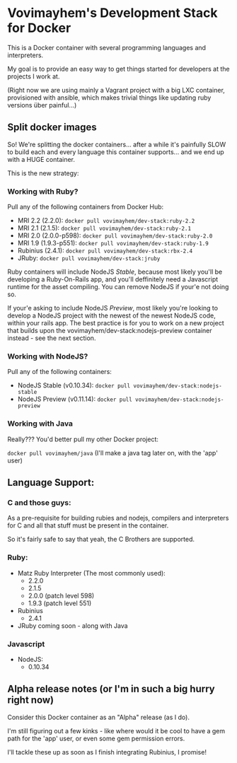# Vovimayhem's Development Stack for Docker

This is a Docker container with several programming languages and interpreters.

My goal is to provide an easy way to get things started for developers
at the projects I work at.

(Right now we are using mainly a Vagrant project with a big LXC container,
provisioned with ansible, which makes trivial things like updating ruby
versions über painful...)

## Split docker images

So! We're splitting the docker containers... after a while it's painfully SLOW
to build each and every language this container supports... and we end up with a
HUGE container.

This is the new strategy:

### Working with Ruby?

  Pull any of the following containers from Docker Hub:
  - MRI 2.2 (2.2.0):        `docker pull vovimayhem/dev-stack:ruby-2.2`
  - MRI 2.1 (2.1.5):        `docker pull vovimayhem/dev-stack:ruby-2.1`
  - MRI 2.0 (2.0.0-p598):   `docker pull vovimayhem/dev-stack:ruby-2.0`
  - MRI 1.9 (1.9.3-p551):   `docker pull vovimayhem/dev-stack:ruby-1.9`
  - Rubinius (2.4.1):       `docker pull vovimayhem/dev-stack:rbx-2.4`
  - JRuby:                  `docker pull vovimayhem/dev-stack:jruby`

Ruby containers will include NodeJS *Stable*, because most likely you'll be
developing a Ruby-On-Rails app, and you'll deffinitely need a Javascript runtime
for the asset compiling. You can remove NodeJS if your'e not doing so.

If your'e asking to include NodeJS *Preview*, most likely you're looking to
develop a NodeJS project with the newest of the newest NodeJS code, within your
rails app. The best practice is for you to work on a new project that builds
upon the vovimayhem/dev-stack:nodejs-preview container instead - see the next
section.

### Working with NodeJS?

  Pull any of the following containers:
  - NodeJS Stable (v0.10.34): `docker pull vovimayhem/dev-stack:nodejs-stable`
  - NodeJS Preview (v0.11.14): `docker pull vovimayhem/dev-stack:nodejs-preview`

### Working with Java

  Really??? You'd better pull my other Docker project:

  `docker pull vovimayhem/java` (I'll make a java tag later on, with the 'app' user)

## Language Support:

### C and those guys:

  As a pre-requisite for building rubies and nodejs, compilers and interpreters
  for C and all that stuff must be present in the container.

  So it's fairly safe to say that yeah, the C Brothers are supported.

### Ruby:

  - Matz Ruby Interpreter (The most commonly used):
    - 2.2.0
    - 2.1.5
    - 2.0.0 (patch level 598)
    - 1.9.3 (patch level 551)
  - Rubinius
    - 2.4.1
  - JRuby coming soon - along with Java

### Javascript

  - NodeJS:
    - 0.10.34

## Alpha release notes (or I'm in such a big hurry right now)

Consider this Docker container as an "Alpha" release (as I do).

I'm still figuring out a few kinks - like where would it be cool to have a
gem path for the 'app' user, or even some gem permission errors.

I'll tackle these up as soon as I finish integrating Rubinius, I promise!
